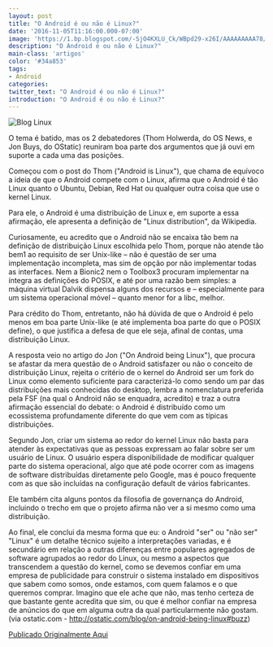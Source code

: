 ```yaml
---
layout: post
title: "O Android é ou não é Linux?"
date: '2016-11-05T11:16:00.000-07:00'
image: 'https://1.bp.blogspot.com/-SjO4KXLU_Ck/WBpd29-x26I/AAAAAAAAA78/B2yP3Qf0Ghso_xriskfmfUTunyPOUrC3ACLcB/s72-c/Blog%2BLinux%2BAndroid%2B.jpg'
description: "O Android é ou não é Linux?"
main-class: 'artigos'
color: '#34a853'
tags:
- Android
categories:
twitter_text: "O Android é ou não é Linux?"
introduction: "O Android é ou não é Linux?"
---
```


![Blog Linux](https://1.bp.blogspot.com/-SjO4KXLU_Ck/WBpd29-x26I/AAAAAAAAA78/B2yP3Qf0Ghso_xriskfmfUTunyPOUrC3ACLcB/s200/Blog%2BLinux%2BAndroid%2B.jpg)

O tema é batido, mas os 2 debatedores (Thom Holwerda, do OS News, e Jon Buys, do OStatic) reuniram boa parte dos argumentos que já ouvi em suporte a cada uma das posições.

Começou com o post do Thom ("Android is Linux"), que chama de equívoco a ideia de que o Android compete com o Linux, afirma que o Android é tão Linux quanto o Ubuntu, Debian, Red Hat ou qualquer outra coisa que use o kernel Linux.

Para ele, o Android é uma distribuição de Linux e, em suporte a essa afirmação, ele apresenta a definição de "Linux distribution", da Wikipedia.

Curiosamente, eu acredito que o Android não se encaixa tão bem na definição de distribuição Linux escolhida pelo Thom, porque não atende tão bem1 ao requisito de ser Unix-like – não é questão de ser uma implementação incompleta, mas sim de opção por não implementar todas as interfaces. Nem a Bionic2 nem o Toolbox3 procuram implementar na íntegra as definições do POSIX, e até por uma razão bem simples: a máquina virtual Dalvik dispensa alguns dos recursos e – especialmente para um sistema operacional móvel – quanto menor for a libc, melhor.

Para crédito do Thom, entretanto, não há dúvida de que o Android é pelo menos em boa parte Unix-like (e até implementa boa parte do que o POSIX define), o que justifica a defesa de que ele seja, afinal de contas, uma distribuição Linux.

A resposta veio no artigo do Jon ("On Android being Linux"), que procura se afastar da mera questão de o Android satisfazer ou não o conceito de distribuição Linux, rejeita o critério de o kernel do Android ser um fork do Linux como elemento suficiente para caracterizá-lo como sendo um par das distribuições mais conhecidas do desktop, lembra a nomenclatura preferida pela FSF (na qual o Android não se enquadra, acredito) e traz a outra afirmação essencial do debate: o Android é distribuído como um ecossistema profundamente diferente do que vem com as típicas distribuições.

Segundo Jon, criar um sistema ao redor do kernel Linux não basta para atender às expectativas que as pessoas expressam ao falar sobre ser um usuário de Linux. O usuário espera disponibilidade de modificar qualquer parte do sistema operacional, algo que até pode ocorrer com as imagens de software distribuídas diretamente pelo Google, mas é pouco frequente com as que são incluídas na configuração default de vários fabricantes.

Ele também cita alguns pontos da filosofia de governança do Android, incluindo o trecho em que o projeto afirma não ver a si mesmo como uma distribuição.

Ao final, ele conclui da mesma forma que eu: o Android "ser" ou "não ser" "Linux" é um detalhe técnico sujeito a interpretações variadas, e é secundário em relação a outras diferenças entre populares agregados de software agrupados ao redor do Linux, ou mesmo a aspectos que transcendem a questão do kernel, como se devemos confiar em uma empresa de publicidade para construir o sistema instalado em dispositivos que sabem como somos, onde estamos, com quem falamos e o que queremos comprar. Imagino que ele ache que não, mas tenho certeza de que bastante gente acredita que sim, ou que é melhor confiar na empresa de anúncios do que em alguma outra da qual particularmente não gostam. (via ostatic.com - http://ostatic.com/blog/on-android-being-linux#buzz)

[Publicado Originalmente Aqui](http://br-linux.org/2013/01/debate-o-android-e-ou-nao-e-linux.html)
